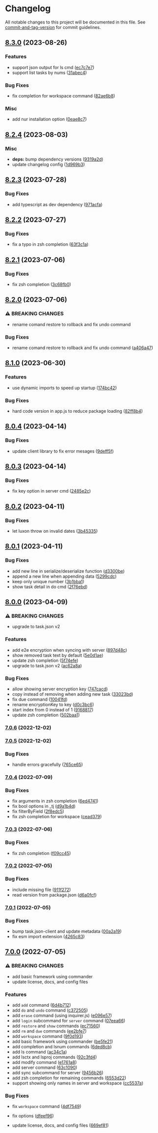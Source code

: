 # Changelog

All notable changes to this project will be documented in this file. See [commit-and-tag-version](https://github.com/absolute-version/commit-and-tag-version) for commit guidelines.

## [8.3.0](https://github.com/DCsunset/task.json-cli/compare/v8.2.4...v8.3.0) (2023-08-26)


### Features

* support json output for ls cmd ([ec7c7e7](https://github.com/DCsunset/task.json-cli/commit/ec7c7e7651a55187d583506f5edb55796f0a5a48))
* support list tasks by nums ([31abec4](https://github.com/DCsunset/task.json-cli/commit/31abec4b358182313d8ea63275cc714456fc3bd9))


### Bug Fixes

* fix completion for workspace command ([82ae6b8](https://github.com/DCsunset/task.json-cli/commit/82ae6b8f9b9a5799c8bbedc790fabd4d0fb6ac76))


### Misc

* add nur installation option ([0eae8c7](https://github.com/DCsunset/task.json-cli/commit/0eae8c7e6bac7f64a4b8d089b2afe29cdedf3b24))

## [8.2.4](https://github.com/DCsunset/task.json-cli/compare/v8.2.3...v8.2.4) (2023-08-03)


### Misc

* **deps:** bump dependency versions ([9319a2d](https://github.com/DCsunset/task.json-cli/commit/9319a2d334874ca7853cbe2b56900681e67cbfd8))
* update changelog config ([1d969b3](https://github.com/DCsunset/task.json-cli/commit/1d969b36f8ce9d753963f5f2f9268067e86638ea))

## [8.2.3](https://github.com/DCsunset/task.json-cli/compare/v8.2.2...v8.2.3) (2023-07-28)


### Bug Fixes

* add typescript as dev dependency ([971acfa](https://github.com/DCsunset/task.json-cli/commit/971acfafae0a48f3ce00573cdd9a627b720411f9))

## [8.2.2](https://github.com/DCsunset/task.json-cli/compare/v8.2.1...v8.2.2) (2023-07-27)


### Bug Fixes

* fix a typo in zsh completion ([63f3c1a](https://github.com/DCsunset/task.json-cli/commit/63f3c1ae72d5892faffc17c463bf12ae5edc44f9))

## [8.2.1](https://github.com/DCsunset/task.json-cli/compare/v8.2.0...v8.2.1) (2023-07-06)


### Bug Fixes

* fix zsh completion ([3c68fb0](https://github.com/DCsunset/task.json-cli/commit/3c68fb01a7a8278506805dba31608883fb361c5c))

## [8.2.0](https://github.com/DCsunset/task.json-cli/compare/v8.1.0...v8.2.0) (2023-07-06)


### ⚠ BREAKING CHANGES

* rename comand restore to rollback and fix undo command

### Bug Fixes

* rename comand restore to rollback and fix undo command ([a406a47](https://github.com/DCsunset/task.json-cli/commit/a406a476387461c78b02aa1311564258b07ffbc0))

## [8.1.0](https://github.com/DCsunset/task.json-cli/compare/v8.0.4...v8.1.0) (2023-06-30)


### Features

* use dynamic imports to speed up startup ([174bc42](https://github.com/DCsunset/task.json-cli/commit/174bc4215884a2ed0da5327c4681aae3e1e7e06f))


### Bug Fixes

* hard code version in app.js to reduce package loading ([82ff8b4](https://github.com/DCsunset/task.json-cli/commit/82ff8b41a323e5ee8fa487acd1110c528b4495e6))

## [8.0.4](https://github.com/DCsunset/task.json-cli/compare/v8.0.3...v8.0.4) (2023-04-14)


### Bug Fixes

* update client library to fix error mesages ([9deff5f](https://github.com/DCsunset/task.json-cli/commit/9deff5f396583e451080aafc40566f883c23b214))

## [8.0.3](https://github.com/DCsunset/task.json-cli/compare/v8.0.2...v8.0.3) (2023-04-14)


### Bug Fixes

* fix key option in server cmd ([2485e2c](https://github.com/DCsunset/task.json-cli/commit/2485e2ce7fab6f75e8d12354ec5e9a9033ec47e9))

## [8.0.2](https://github.com/DCsunset/task.json-cli/compare/v8.0.1...v8.0.2) (2023-04-11)


### Bug Fixes

* let luxon throw on invalid dates ([3b45335](https://github.com/DCsunset/task.json-cli/commit/3b45335a7b7d2492b5e96fe049e45814745bb48d))

## [8.0.1](https://github.com/DCsunset/task.json-cli/compare/v8.0.0...v8.0.1) (2023-04-11)


### Bug Fixes

* add new line in serialize/deserialize function ([d3300be](https://github.com/DCsunset/task.json-cli/commit/d3300bebd9f5f6472a36d55d78294b9a2e84bede))
* append a new line when appending data ([5299cdc](https://github.com/DCsunset/task.json-cli/commit/5299cdcbc82996b9035a360a22713a1a63f83d44))
* keep only unique number ([3b1bba1](https://github.com/DCsunset/task.json-cli/commit/3b1bba1da9cb0f6d4ffca9234b02b7cbf2f1d964))
* show task detail in do cmd ([2f76ebd](https://github.com/DCsunset/task.json-cli/commit/2f76ebd114cccd958eb7419b7649245557e10d0d))

## [8.0.0](https://github.com/DCsunset/task.json-cli/compare/v7.0.6...v8.0.0) (2023-04-09)


### ⚠ BREAKING CHANGES

* upgrade to task.json v2

### Features

* add e2e encryption when syncing with server ([897d48c](https://github.com/DCsunset/task.json-cli/commit/897d48c1529fe679c5a94f552ef0d73819c7e969))
* show removed task text by default ([5e0d1ae](https://github.com/DCsunset/task.json-cli/commit/5e0d1ae1c440a19e6215a9b8e37847c3f69c9c98))
* update zsh completion ([5f74efe](https://github.com/DCsunset/task.json-cli/commit/5f74efe8f945a389f6833c53270900884bf3f8ed))
* upgrade to task.json v2 ([ac62a8a](https://github.com/DCsunset/task.json-cli/commit/ac62a8a2bb71a66d75b22c687d9023b55e125cea))


### Bug Fixes

* allow showing server encryption key ([747cacd](https://github.com/DCsunset/task.json-cli/commit/747cacd9ceee36e47cbee88135e114127e49df84))
* copy instead of removing when adding new task ([33023bd](https://github.com/DCsunset/task.json-cli/commit/33023bd29d934a87f0a16e150e51e525535279a0))
* fix due command ([10041fd](https://github.com/DCsunset/task.json-cli/commit/10041fd0aa14aca675395b780d7cad9f5134dc14))
* rename encryptionKey to key ([d0c3bc6](https://github.com/DCsunset/task.json-cli/commit/d0c3bc65c4e567731cac71e8097864bcd18a70bb))
* start index from 0 instead of 1 ([9168817](https://github.com/DCsunset/task.json-cli/commit/91688176453126b77dec9b7feaa1ed5fe8c647da))
* update zsh completion ([502baa1](https://github.com/DCsunset/task.json-cli/commit/502baa12b214985177902f3315208c98f581e54a))

### [7.0.6](https://github.com/DCsunset/task.json-cli/compare/v7.0.5...v7.0.6) (2022-12-02)

### [7.0.5](https://github.com/DCsunset/task.json-cli/compare/v7.0.4...v7.0.5) (2022-12-02)


### Bug Fixes

* handle errors gracefully ([765ce65](https://github.com/DCsunset/task.json-cli/commit/765ce65477195790e01cbbddcfa6ec24ec1ee579))

### [7.0.4](https://github.com/DCsunset/task.json-cli/compare/v7.0.3...v7.0.4) (2022-07-09)


### Bug Fixes

* fix arguments in zsh completion ([6ed4741](https://github.com/DCsunset/task.json-cli/commit/6ed4741476366575143ca3ea89032b3720bc8f6e))
* fix bool options in _tj ([d9a1b4d](https://github.com/DCsunset/task.json-cli/commit/d9a1b4dd01793a5be4ca61a63f0532c56ce3dd8c))
* fix filterByField ([2f8edc5](https://github.com/DCsunset/task.json-cli/commit/2f8edc5d245fe296e98d90826f2fba88ce4a1e3e))
* fix zsh completion for workspace ([cead379](https://github.com/DCsunset/task.json-cli/commit/cead37966fbbffd57789e35afaa251584bf01fbb))

### [7.0.3](https://github.com/DCsunset/task.json-cli/compare/v7.0.2...v7.0.3) (2022-07-06)


### Bug Fixes

* fix zsh completion ([f09cc45](https://github.com/DCsunset/task.json-cli/commit/f09cc451e486c51885f9613306fa9ddefda674d9))

### [7.0.2](https://github.com/DCsunset/task.json-cli/compare/v7.0.1...v7.0.2) (2022-07-05)


### Bug Fixes

* include missing file ([911f272](https://github.com/DCsunset/task.json-cli/commit/911f272757f579065019844e9c90ca9791541bd1))
* read version from package.json ([d6a0fcf](https://github.com/DCsunset/task.json-cli/commit/d6a0fcf6f6df11ea2669135f2ac9d6e7ab1774c7))

### [7.0.1](https://github.com/DCsunset/task.json-cli/compare/v7.0.0...v7.0.1) (2022-07-05)


### Bug Fixes

* bump task.json-client and update metadata ([00a2a19](https://github.com/DCsunset/task.json-cli/commit/00a2a198a048bd02a3b22deaf9a4dbf1a0238682))
* fix esm import extension ([4265c83](https://github.com/DCsunset/task.json-cli/commit/4265c833811c77517119bad7eadc3f6a8c3d0082))

## [7.0.0](https://github.com/DCsunset/task.json-cli/compare/v6.2.2...v7.0.0) (2022-07-05)


### ⚠ BREAKING CHANGES

* add basic framework using commander
* update license, docs, and config files

### Features

* add `add` command ([6d4b712](https://github.com/DCsunset/task.json-cli/commit/6d4b712a7731e3d2101fd924b373cc627a67d01a))
* add `do` and `undo` command ([c372505](https://github.com/DCsunset/task.json-cli/commit/c372505b4a06df8813033382d6539ebc0196a9ba))
* add `erase` command (using inquirer.js) ([e096e57](https://github.com/DCsunset/task.json-cli/commit/e096e5768b4bae2eaf15f4eeec453d2dc9ee2242))
* add `login` subcommand for `server` command ([07eea66](https://github.com/DCsunset/task.json-cli/commit/07eea667724d3187ae6916f220a4577fc4478cf0))
* add `restore` and `show` commands ([ec71560](https://github.com/DCsunset/task.json-cli/commit/ec715601baca3ca8f86b8e43d9722fa51a92078d))
* add `rm` and `due` commands ([ee2bfe7](https://github.com/DCsunset/task.json-cli/commit/ee2bfe7e30a962f49d7f6db78e6fca7c0c053058))
* add `workspace` command ([9f0d193](https://github.com/DCsunset/task.json-cli/commit/9f0d193c58aa905f22184ec8c5081abfd416df3e))
* add basic framework using commander ([be5fe21](https://github.com/DCsunset/task.json-cli/commit/be5fe219321ffe8437abed7fcc1677139695d7ae))
* add completion and lsnum commands ([6ded8cb](https://github.com/DCsunset/task.json-cli/commit/6ded8cb3fb1f0fdb47c7ca530307102013b97f3c))
* add ls command ([ac34c1a](https://github.com/DCsunset/task.json-cli/commit/ac34c1a65fce24f38cb2904ad7a44ec678a6a51b))
* add lsctx and lsproj commands ([92c3fd4](https://github.com/DCsunset/task.json-cli/commit/92c3fd434ffd95070df79ab4cc424d20bd65a5c0))
* add modify command ([e1761a8](https://github.com/DCsunset/task.json-cli/commit/e1761a83ba618b99429af48a30eec398258589be))
* add server command ([63c1090](https://github.com/DCsunset/task.json-cli/commit/63c10906f7383338e039a2db8e4adb505e7a399f))
* add sync subcommand for server ([9456b26](https://github.com/DCsunset/task.json-cli/commit/9456b262da1bccd6a85193262ab283fac1f2c1d0))
* add zsh completion for remaining commands ([6553d22](https://github.com/DCsunset/task.json-cli/commit/6553d22cb83f6acdec930d914bfd5b1ae9ddc26c))
* support showing only names in server and workspace ([cc5537a](https://github.com/DCsunset/task.json-cli/commit/cc5537a4215046e43d1cd2466ece686f4b5ae687))


### Bug Fixes

* fix `workspace` command ([4df7549](https://github.com/DCsunset/task.json-cli/commit/4df754942fbf39b9f2e7993cf82c0b6ebeddd0c9))
* fix options ([dfeef96](https://github.com/DCsunset/task.json-cli/commit/dfeef96ff7308fbca3ed2e8813525b4cc8dd6512))


* update license, docs, and config files ([669ef81](https://github.com/DCsunset/task.json-cli/commit/669ef81169ac25fd3109c56973130d3f998f3877))
